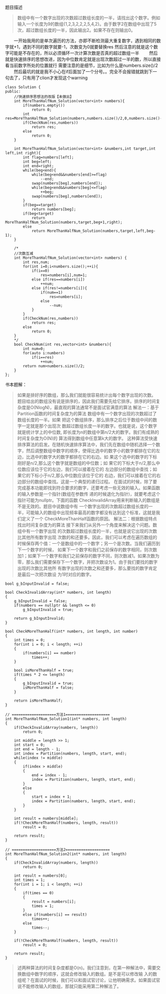 题目描述
> 数组中有一个数字出现的次数超过数组长度的一半，请找出这个数字。例如输入一个长度为9的数组{1,2,3,2,2,2,5,4,2}。由于数字2在数组中出现了5次，超过数组长度的一半，因此输出2。如果不存在则输出0。

&emsp;&emsp;一开始我用的是单次遍历的方法，亦即不断检测最大重复数字，遇到相同的数字就+1，遇到不同的数字就要-1，次数变为0就要替换res
然后注意的就是这个数字可能是不存在的，所以必须循环一次计算次数是否真的超过数组一半
&emsp;&emsp;然后就是快速排序的思想改进，因为中位数肯定就是出现次数超过一半的数，所以直接看当前数字所处的位置就行
需要注意的是细节，比如为什么是numbers.size()/2
&emsp;&emsp;然后最坑的就是我不小心在if后面加了一个分号。。完全不会报错就跳到下一句去了，只有用了clion才发现这个warning

```
class Solution {
public:
    //快速排序思想法的改版【未做出】
    int MoreThanHalfNum_Solution(vector<int> numbers){
        if(numbers.empty())
            return 0;
        int res=MoreThanHalfNum_Solution(numbers,numbers.size()/2,0,numbers.size()-1);
        if(CheckNum(res,numbers))
            return res;
        else 
            return 0;
    }
    
    int MoreThanHalfNum_Solution(vector<int> &numbers,int target,int left,int right){
        int flag=numbers[left];
        int beg=left;
        int end=right;
        while(beg<end){
            while(beg<end&&numbers[end]>=flag)
                --end;
            swap(numbers[beg],numbers[end]);
            while(beg<end&&numbers[beg]<=flag)
                ++beg;
            swap(numbers[beg],numbers[end]);
        }
        if(beg==target)
            return numbers[beg];
        if(beg<target)
            return MoreThanHalfNum_Solution(numbers,target,beg+1,right);
        else
            return MoreThanHalfNum_Solution(numbers,target,left,beg-1);
    }
    
    /*
    //次数互减
    int MoreThanHalfNum_Solution(vector<int> numbers) {
        int res,num;
        for(int i=0;i<numbers.size();++i){
            if(i==0)
                res=numbers[i],num=1;
            else if(res==numbers[i])
                ++num;
            else if(res!=numbers[i]){
                if(num==1)
                    res=numbers[i];
                else
                    --num;
            }
        }
        if(CheckNum(res,numbers))
            return res;
        else 
            return 0;
    }
    */
    bool CheckNum(int res,vector<int> &numbers){
        int num=0;
        for(auto i:numbers)
            if(i==res)
                ++num;
        return num>numbers.size()/2;
    }    
};
```

书本题解：
> 如果是排好序的数组，那么我们就能很容易统计出每个数字出现的次数。 题目给出的数组没有说是排序的，因此我们需要先给它排序。排序的时间复杂度是O(NlogN)，最直观的算法通常不是面试官满意的算法
解法一：基于Partition函数的时间复杂度为的算法
数组中有一个数字出现的次数超过了数组长度的一半。如果 把这个数组排序，那么排序之后位于数组中间的数字一定就是那个出现次 数超过数组长度一半的数字。也就是说，这个数字就是统计学上的中位数, 即长度为n的数组中第n/2大的数字。我们有成熟的时间复杂度为O(N)的 算法得到数组中任意第k大的数字。
这种算法受快速排序算法的启发。在随机快速排序算法中，我们先在数组中随机选择一个数字，然后调整数组中数字的顺序，使得比选中的数字小的数字都排在它的左边，比选中的数字大的数字都排在它的右边。如 果这个选中的数字的下标刚好是n/2,那么这个数字就是数组的中位数；如 果它的下标大于n/2,那么中位数应该位于它的左边，我们可以接着在它的 左边部分的数组中查找；如果它的下标小于n/2,那么中位数应该位于它的 右边，我们可以接着在它的右边部分的数组中查找。这是一个典型的递归过程。
在面试的时候，除了要完成基本功能即找到符合要求的数字，还要考虑一些无效的输入。如果函数的输入参数是一个指针(数组在参数传 递的时候退化为指针)，就要考虑这个指针可能为nullptr。下面的函数 ChecklnvalidArray用来判断输入的数组是不是无效的。题目中说数组中有 一个数字出现的次数超过数组长度的一半，可能输入的数组中出现频率最高的数字都没有达到这个标准，这就是我们定义了一个 CheckMoreThanHalf函数的原因。
解法二：根据数组特点找出时间复杂度为的算法
接下来我们从另外一个角度来解决这个问题。数组中有一个数字出现 的次数超过数组长度的一半，也就是说它出现的次数比其他所有数字出现 次数的和还要多。因此，我们可以考虑在遍历数组的时候保存两个值：一个是数组中的一个数字；另一个是次数。当我们遍历到下一个数字的时候， 如果下一个数字和我们之前保存的数字相同，则次数加1；如果下一个数字和我们之前保存的数字不同，则次数减1。如果次数为零，那么我们需要保存下一个数字，并把次数设为1。由于我们要找的数字出现的次数比其他所 有数字出现的次数之和还要多，那么要找的数字肯定是最后一次把次数设 为1时对应的数字。

```
bool g_bInputInvalid = false;

bool CheckInvalidArray(int* numbers, int length)
{
    g_bInputInvalid = false;
    if(numbers == nullptr && length <= 0)
        g_bInputInvalid = true;

    return g_bInputInvalid;
}

bool CheckMoreThanHalf(int* numbers, int length, int number)
{
    int times = 0;
    for(int i = 0; i < length; ++i)
    {
        if(numbers[i] == number)
            times++;
    }
 
    bool isMoreThanHalf = true;
    if(times * 2 <= length)
    {
        g_bInputInvalid = true;
        isMoreThanHalf = false;
    }

    return isMoreThanHalf;
}

// ====================方法1====================
int MoreThanHalfNum_Solution1(int* numbers, int length)
{
    if(CheckInvalidArray(numbers, length))
        return 0;
 
    int middle = length >> 1;
    int start = 0;
    int end = length - 1;
    int index = Partition(numbers, length, start, end);
    while(index != middle)
    {
        if(index > middle)
        {
            end = index - 1;
            index = Partition(numbers, length, start, end);
        }
        else
        {
            start = index + 1;
            index = Partition(numbers, length, start, end);
        }
    }
 
    int result = numbers[middle];
    if(!CheckMoreThanHalf(numbers, length, result))
        result = 0;

    return result;
}

// ====================方法2====================
int MoreThanHalfNum_Solution2(int* numbers, int length)
{
    if(CheckInvalidArray(numbers, length))
        return 0;
 
    int result = numbers[0];
    int times = 1;
    for(int i = 1; i < length; ++i)
    {
        if(times == 0)
        {
            result = numbers[i];
            times = 1;
        }
        else if(numbers[i] == result)
            times++;
        else
            times--;
    }
 
    if(!CheckMoreThanHalf(numbers, length, result))
        result = 0;
 
    return result;
}
```
> 述两种算法的时间复杂度都是O(n)。我们注意到，在第一种解法中，需要交换数组中数字的顺序，这就会修改输入的数组。是不是可以修改输 入的数组呢？在面试的时候，我们可以和面试官讨论，让他明确需求。如果面试官说不能修改输入的数组，那就只能采用第二种解法了。
